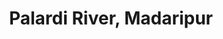 ---
title: "Palardi River, Madaripur"
title_bn: "পলরদি নদী, মাদারিপুর"
description: "It originated from Turkey river of Ramjanpur Union, Kalkini Upazilla that crosses Koyariya Union and meets with Arial Khan through Char Alimabad region of Muladi Upazilla."
---